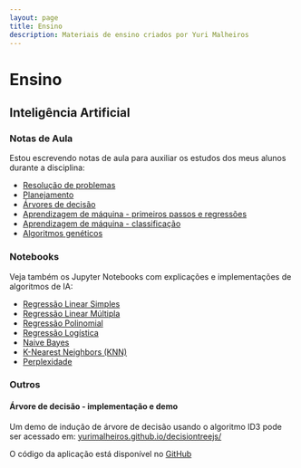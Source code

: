 ```yaml
---
layout: page
title: Ensino
description: Materiais de ensino criados por Yuri Malheiros
---
```


# Ensino

## Inteligência Artificial

### Notas de Aula

Estou escrevendo notas de aula para auxiliar os estudos dos meus alunos durante a disciplina:

- [Resolução de problemas](https://github.com/yurimalheiros/ainotes/blob/master/resolucao-de-problemas/resolucao-de-problemas.pdf)
- [Planejamento](https://github.com/yurimalheiros/ainotes/blob/master/planejamento/planejamento.pdf)
- [Árvores de decisão](https://github.com/yurimalheiros/ainotes/blob/master/arvores-de-decisao/arvoresdedecisao.pdf)
- [Aprendizagem de máquina - primeiros passos e regressões](https://github.com/yurimalheiros/ainotes/blob/master/aprendizagem-de-maquina/aprendizagemdemaquina.pdf)
- [Aprendizagem de máquina - classificação](https://github.com/yurimalheiros/ainotes/blob/master/aprendizagem-de-maquina2/aprendizagemdemaquina.pdf)
- [Algoritmos genéticos](https://github.com/yurimalheiros/ainotes/blob/master/algoritmos-geneticos/algoritmosgeneticos.pdf)

### Notebooks

Veja também os Jupyter Notebooks com explicações e implementações de algoritmos de IA:

- [Regressão Linear Simples](https://nbviewer.jupyter.org/github/yurimalheiros/ai-notebooks/blob/master/ml/gdlinearregression.ipynb)
- [Regressão Linear Múltipla](https://nbviewer.jupyter.org/github/yurimalheiros/ai-notebooks/blob/master/ml/gdmultiplelinearregression.ipynb)
- [Regressão Polinomial](https://nbviewer.jupyter.org/github/yurimalheiros/ai-notebooks/blob/master/ml/gdpolynomialregression.ipynb)
- [Regressão Logística](https://nbviewer.jupyter.org/github/yurimalheiros/ai-notebooks/blob/master/ml/gdlogisticregression.ipynb)
- [Naive Bayes](https://nbviewer.jupyter.org/github/yurimalheiros/ai-notebooks/blob/master/ml/naivebayes.ipynb)
- [K-Nearest Neighbors (KNN)](https://nbviewer.jupyter.org/github/yurimalheiros/ai-notebooks/blob/master/ml/knn.ipynb)
- [Perplexidade](https://nbviewer.jupyter.org/github/yurimalheiros/ai-notebooks/blob/master/nlp/perplexity.ipynb)


### Outros

#### Árvore de decisão - implementação e demo

Um demo de indução de árvore de decisão usando o algoritmo ID3 pode ser acessado em:
[yurimalheiros.github.io/decisiontreejs/](https://yurimalheiros.github.io/decisiontreejs/)

O código da aplicação está disponível no [GitHub](https://github.com/yurimalheiros/decisiontreejs)

